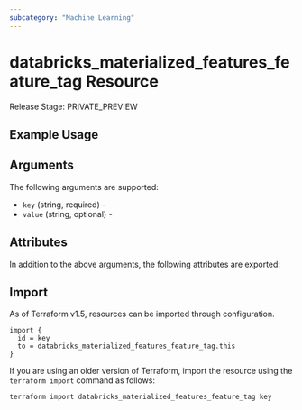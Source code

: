 ```yaml
---
subcategory: "Machine Learning"
---
```

# databricks_materialized_features_feature_tag Resource
Release Stage: PRIVATE_PREVIEW



## Example Usage


## Arguments
The following arguments are supported:
* `key` (string, required) - 
* `value` (string, optional) - 

## Attributes
In addition to the above arguments, the following attributes are exported:

## Import
As of Terraform v1.5, resources can be imported through configuration.
```hcl
import {
  id = key
  to = databricks_materialized_features_feature_tag.this
}
```

If you are using an older version of Terraform, import the resource using the `terraform import` command as follows:
```sh
terraform import databricks_materialized_features_feature_tag key
```